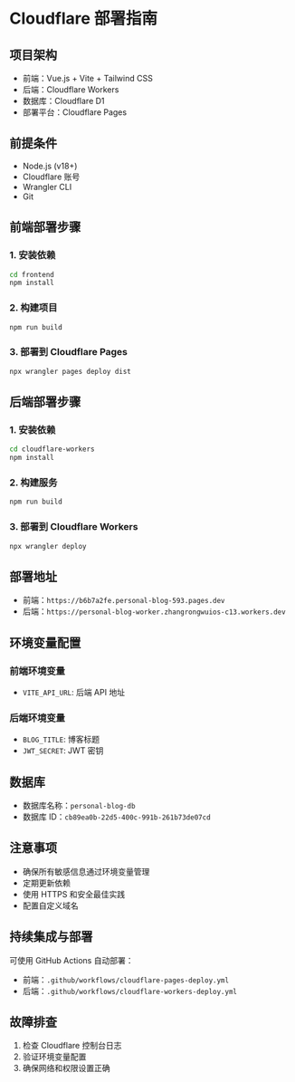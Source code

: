 # Cloudflare 部署指南

## 项目架构
- 前端：Vue.js + Vite + Tailwind CSS
- 后端：Cloudflare Workers
- 数据库：Cloudflare D1
- 部署平台：Cloudflare Pages

## 前提条件
- Node.js (v18+)
- Cloudflare 账号
- Wrangler CLI
- Git

## 前端部署步骤

### 1. 安装依赖
```bash
cd frontend
npm install
```

### 2. 构建项目
```bash
npm run build
```

### 3. 部署到 Cloudflare Pages
```bash
npx wrangler pages deploy dist
```

## 后端部署步骤

### 1. 安装依赖
```bash
cd cloudflare-workers
npm install
```

### 2. 构建服务
```bash
npm run build
```

### 3. 部署到 Cloudflare Workers
```bash
npx wrangler deploy
```

## 部署地址
- 前端：`https://b6b7a2fe.personal-blog-593.pages.dev`
- 后端：`https://personal-blog-worker.zhangrongwuios-c13.workers.dev`

## 环境变量配置

### 前端环境变量
- `VITE_API_URL`: 后端 API 地址

### 后端环境变量
- `BLOG_TITLE`: 博客标题
- `JWT_SECRET`: JWT 密钥

## 数据库
- 数据库名称：`personal-blog-db`
- 数据库 ID：`cb89ea0b-22d5-400c-991b-261b73de07cd`

## 注意事项
- 确保所有敏感信息通过环境变量管理
- 定期更新依赖
- 使用 HTTPS 和安全最佳实践
- 配置自定义域名

## 持续集成与部署
可使用 GitHub Actions 自动部署：
- 前端：`.github/workflows/cloudflare-pages-deploy.yml`
- 后端：`.github/workflows/cloudflare-workers-deploy.yml`

## 故障排查
1. 检查 Cloudflare 控制台日志
2. 验证环境变量配置
3. 确保网络和权限设置正确

